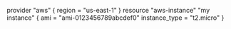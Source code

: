 provider "aws" {
  region = "us-east-1"
}
resource "aws-instance" "my instance" {
  ami = "ami-0123456789abcdef0"
  instance_type = "t2.micro"
}  
  
